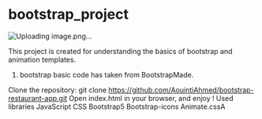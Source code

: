# bootstrap_project

![Uploading image.png…]()


This project is created for understanding the basics of bootstrap and animation templates.
1. bootstrap basic code has taken from BootstrapMade.
   
Clone the repository:
git clone https://github.com/AouintiAhmed/bootstrap-restaurant-app.git
Open index.html in your browser, and enjoy !
Used libraries
JavaScript
CSS
Bootstrap5
Bootstrap-icons
Animate.cssA
